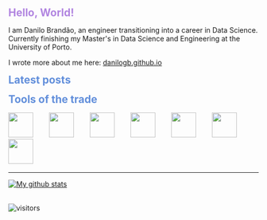 
<font style="font-size:21px; color:#B185E0; font-weight:bold;"> Hello, World! </font>

I am Danilo Brandão, an engineer transitioning into a career in Data Science.\
Currently finishing my Master's in Data Science and Engineering at the University of Porto.

I wrote more about me here: [danilogb.github.io](https://danilogb.github.io)


<!-- ## Latest posts -->
<font style="font-size:21px; color:#628FDB; font-weight:bold;">Latest posts</font>
<!-- BLOG-POST-LIST:START -->
<!-- BLOG-POST-LIST:END -->

<font style="font-size:21px; color:#628FDB; font-weight:bold;">Tools of the trade</font>

<img src="https://cdn-icons-png.flaticon.com/512/3098/3098090.png" width="50" height="50">&emsp;&emsp;
<img src="https://cdn-icons-png.flaticon.com/512/4248/4248443.png" width="50" height="50">&emsp;&emsp;
<img src="https://cdn-icons-png.flaticon.com/512/2103/2103665.png" width="50" height="50">&emsp;&emsp;
<img src="https://cdn.iconscout.com/icon/free/png-512/vscode-4069952-3365471.png?f=avif&w=512" width="50" height="50">&emsp;&emsp;
<img src="https://cdn-icons-png.flaticon.com/512/5098/5098212.png" width="50" height="50">&emsp;&emsp;
<img src="https://cdn-icons-png.flaticon.com/512/5968/5968520.png" width="50" height="50">&emsp;&emsp;
<img src="https://cdn-icons-png.flaticon.com/512/5968/5968472.png" width="50" height="50">&emsp;&emsp;

---
<a href="https://github.com/anuraghazra/github-readme-stats">
  <img align="center" src="https://github-readme-stats.anuraghazra1.vercel.app/api?username=danilogb&show_icons=true&line_height=27&include_all_commits=true&theme=tokyonight" alt="My github stats" />
</a>
<!--Stats badge 'tokyonight' theme colors: blue=#628FDB green=#2E8B84 lilac=#B185E0 -->

\
![visitors](https://visitor-badge.glitch.me/badge?page_id=danilogb&left_color=purple&right_color=teal)
</body>